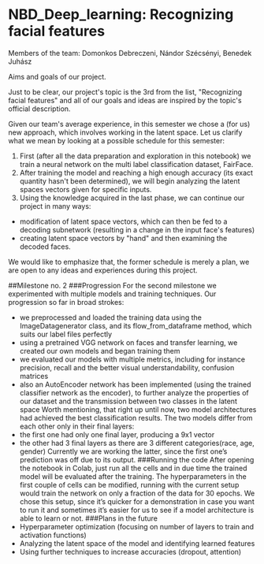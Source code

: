 # NBD_Deep_learning: Recognizing facial features
Members of the team: Domonkos Debreczeni, Nándor Szécsényi, Benedek Juhász


Aims and goals of our project.

Just to be clear, our project's topic is the 3rd from the list, "Recognizing facial features" and all of our goals and ideas are inspired by the topic's official description. 

Given our team's average experience, in this semester we chose a (for us) new approach, which involves working in the latent space. Let us clarify what we mean by looking at a possible schedule for this semester:
1. First (after all the data preparation and exploration in this notebook) we train a neural network on the multi label classification dataset, FairFace.
2. After training the model and reaching a high enough accuracy (its exact quantity hasn't been determined), we will begin analyzing the latent spaces vectors given for specific inputs.
3. Using the knowledge acquired in the last phase, we can continue our project in many ways:
- modification of latent space vectors, which can then be fed to a decoding subnetwork (resulting in a change in the input face's features)
- creating latent space vectors by "hand" and then examining the decoded faces.

We would like to emphasize that, the former schedule is merely a plan, we are open to any ideas and experiences during this project. 

##Milestone no. 2
###Progression
For the second milestone we experimented with multiple models and training techniques. Our progression so far in broad strokes:
-	we preprocessed and loaded the training data using the ImageDatagenerator class, and its flow_from_dataframe method, which suits our label files perfectly
-	using a pretrained VGG network on faces and transfer learning, we created our own models and began training them
-	we evaluated our models with multiple metrics, including for instance precision, recall and the better visual understandability, confusion matrices
-	also an AutoEncoder network has been implemented (using the trained classifier network as the encoder), to further analyze the properties of our dataset and the transmission between two classes in the latent space
Worth mentioning, that right up until now, two model architectures had achieved the best classification results. The two models differ from each other only in their final layers:
-	the first one had only one final layer, producing a 9x1 vector
-	the other had 3 final layers as there are 3 different categories(race, age, gender)
Currently we are working the latter, since the first one’s prediction was off due to its output.
###Running the code
After opening the notebook in Colab, just run all the cells and in due time the trained model will be evaluated after the training. The hyperparameters in the first couple of cells can be modified, running with the current setup would train the network on only a fraction of the data for 30 epochs. We chose this setup, since it’s quicker for a demonstration in case you want to run it and sometimes it’s easier for us to see if a model architecture is able to learn or not.
###Plans in the future
-	Hyperparameter optimization (focusing on number of layers to train and activation functions)
-	Analyzing the latent space of the model and identifying learned features
-	Using further techniques to increase accuracies (dropout, attention)
